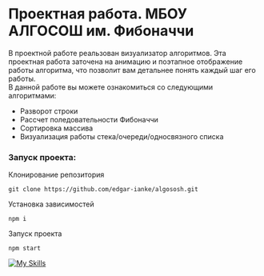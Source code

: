 # Проектная работа. МБОУ АЛГОСОШ им. Фибоначчи

В проектной работе реальзован визуализатор алгоритмов. Эта проектная работа заточена на анимацию и поэтапное отображение работы алгоритма, что позволит вам детальнее понять каждый шаг его работы.  
В данной работе вы можете ознакомиться со следующими алгоритмами: 
- Разворот строки
- Рассчет поледовательности Фибоначчи
- Сортировка массива
- Визуализация работы стека/очереди/односвязного списка  

### Запуск проекта:

Клонирование репозитория

```
git clone https://github.com/edgar-ianke/algososh.git
```
Установка зависимостей
```
npm i
```
Запуск проекта
```
npm start
```

[![My Skills](https://skillicons.dev/icons?i=ts,react,cypress,jest)](https://skillicons.dev)
